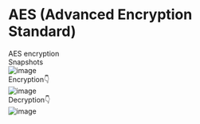 # AES (Advanced Encryption Standard)
AES encryption<br/>
Snapshots<br/>
![image](https://github.com/Aryanshirsat10/AES/assets/99379971/55dade8d-6858-41c0-b535-a6531898dd6d)<br/>
Encryption👇<br/>
![image](https://github.com/Aryanshirsat10/AES/assets/99379971/2bccc2c3-bfce-4736-b85a-c01a951c8a61)<br/>
Decryption👇<br/>
![image](https://github.com/Aryanshirsat10/AES/assets/99379971/4f7032ac-95d0-4448-83dd-74fd50590722)

